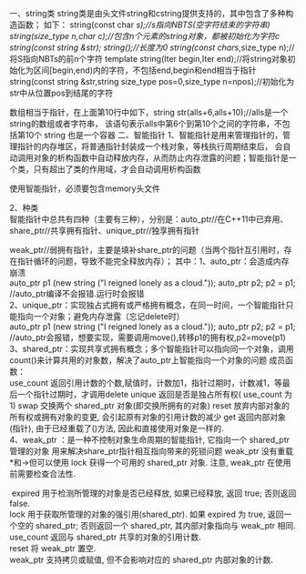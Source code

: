 一、string类
   string类是由头文件string和cstring提供支持的，其中包含了多种构造函数；
 如下：
   string(const char *s);//s指向NBTS(空字符结束的字符串)
   string(size_type n,char c);//包含n个元素的string对象，都被初始化为字符c
   string(const string &str);
   string();//长度为0
   string(const char*s,size_type n);//将S指向NBTs的前n个字符
   template<class Iter>
   string(Iter begin,Iter end);//将string对象初始化为区间[begin,end)内的字符，不包括end,begin和end相当于指针
   string(const string &str,string size_type pos=0,size_type n=npos);//初始化为str中从位置pos到结尾的字符

   数组相当于指针，在上面第10行中如下，string str(alls+6,alls+10);//alls是一个string的数组或者字符串，
   该语句表示alls中第6个到第10个之间的字符串，不包括第10个
   string 也是一个容器
二、智能指针
     1、智能指针是用来管理指针的，管理指针的内存堆区，将普通指针封装成一个栈对象，等栈执行周期结束后，
   会自动调用对象的析构函数中自动释放内存，从而防止内存泄露的问题；智能指针是一个类，只有超出了类的作用域，才会自动调用析构函数

   使用智能指针，必须要包含memory头文件

 2、种类  
 智能指针中总共有四种（主要有三种），分别是：auto_ptr//在C++11中已弃用、share_ptr//共享拥有指针、unique_ptr//独享拥有指针

   weak_ptr//弱拥有指针，主要是填补share_ptr的问题（当两个指针互引用时，存在指针循环的问题，导致不能完全释放内存）；
   其中：1、auto_ptr：会造成内存崩溃  
         auto_ptr<string> p1 (new string ("I reigned lonely as a cloud.")); 
         auto_ptr<string> p2; 
         p2 = p1; //auto_ptr编译不会报错.运行时会报错  
       2、unique_ptr：实现独占式拥有或严格拥有概念，在同一时间，一个智能指针只能指向一个对象；避免内存泄露（忘记delete时）  
          auto_ptr<string> p1 (new string ("I reigned lonely as a cloud.")); 
          auto_ptr<string> p2; 
          p2 = p1; //auto_ptr会报错，想要实现，需要调用move(),转移p1的拥有权,p2=move(p1)  
       3、shared_ptr：实现共享式拥有概念；多个智能指针可以指向同一个对象，调用count()来计算共用的对象数，解决了auto_ptr上智能指向一个对象的问题
          成员函数：   
            use_count 返回引用计数的个数,赋值时，计数加1，指针过期时，计数减1，等最后一个指针过期时，才调用delete
            unique 返回是否是独占所有权( use_count 为 1)
            swap 交换两个 shared_ptr 对象(即交换所拥有的对象)
            reset 放弃内部对象的所有权或拥有对象的变更, 会引起原有对象的引用计数的减少
            get 返回内部对象(指针), 由于已经重载了()方法, 因此和直接使用对象是一样的.  
       4、weak_ptr ：是一种不控制对象生命周期的智能指针, 它指向一个 shared_ptr 管理的对象
          用来解决share_ptr指针相互指向带来的死锁问题
          weak_ptr 没有重载*和->但可以使用 lock 获得一个可用的 shared_ptr 对象. 注意, weak_ptr 在使用前需要检查合法性.  
          

​     expired 用于检测所管理的对象是否已经释放, 如果已经释放, 返回 true; 否则返回 false.  
​     lock 用于获取所管理的对象的强引用(shared_ptr). 如果 expired 为 true, 返回一个空的 shared_ptr; 否则返回一个 shared_ptr, 其内部对象指向与 weak_ptr 相同.  
​     use_count 返回与 shared_ptr 共享的对象的引用计数.  
​     reset 将 weak_ptr 置空.  
​     weak_ptr 支持拷贝或赋值, 但不会影响对应的 shared_ptr 内部对象的计数.  



​       
